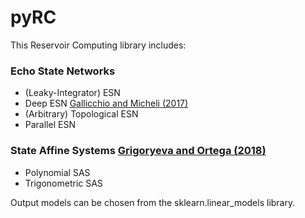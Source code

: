 # pyRC

This Reservoir Computing library includes:

### Echo State Networks
- (Leaky-Integrator) ESN
- Deep ESN [Gallicchio and Micheli (2017)](https://arxiv.org/abs/1712.04323)
- (Arbitrary) Topological ESN
- Parallel ESN

### State Affine Systems [Grigoryeva and Ortega (2018)](https://arxiv.org/pdf/1712.00754.pdf)

- Polynomial SAS
- Trigonometric SAS



Output models can be chosen from the sklearn.linear_models library.
